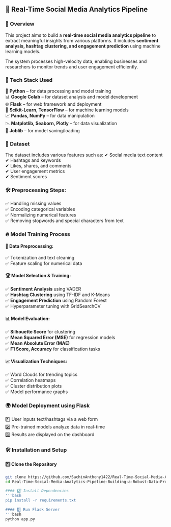 ## 🏡 Real-Time Social Media Analytics Pipeline

### 📌 Overview
This project aims to build a **real-time social media analytics pipeline** to extract meaningful insights from various platforms. It includes **sentiment analysis, hashtag clustering, and engagement prediction** using machine learning models.

The system processes high-velocity data, enabling businesses and researchers to monitor trends and user engagement efficiently.

### 🚀 Tech Stack Used
🐍 **Python** – for data processing and model training  
📊 **Google Colab** – for dataset analysis and model development  
🌐 **Flask** – for web framework and deployment  
🤖 **Scikit-Learn, TensorFlow** – for machine learning models  
📈 **Pandas, NumPy** – for data manipulation  
📉 **Matplotlib, Seaborn, Plotly** – for data visualization  
💾 **Joblib** – for model saving/loading  

### 📂 Dataset
The dataset includes various features such as:
✔ Social media text content  
✔ Hashtags and keywords  
✔ Likes, shares, and comments  
✔ User engagement metrics  
✔ Sentiment scores  

### 🛠 Preprocessing Steps:
✅ Handling missing values  
✅ Encoding categorical variables  
✅ Normalizing numerical features  
✅ Removing stopwords and special characters from text  

### 🔥 Model Training Process
#### 📌 Data Preprocessing:
✅ Tokenization and text cleaning  
✅ Feature scaling for numerical data  

#### 🏆 Model Selection & Training:
✅ **Sentiment Analysis** using VADER  
✅ **Hashtag Clustering** using TF-IDF and K-Means  
✅ **Engagement Prediction** using Random Forest  
✅ Hyperparameter tuning with GridSearchCV  

#### 📊 Model Evaluation:
✅ **Silhouette Score** for clustering  
✅ **Mean Squared Error (MSE)** for regression models  
✅ **Mean Absolute Error (MAE)**  
✅ **F1 Score, Accuracy** for classification tasks  

#### 📈 Visualization Techniques:
✅ Word Clouds for trending topics  
✅ Correlation heatmaps  
✅ Cluster distribution plots  
✅ Model performance graphs  

### 🌍 Model Deployment using Flask
1️⃣ User inputs text/hashtags via a web form  
2️⃣ Pre-trained models analyze data in real-time  
3️⃣ Results are displayed on the dashboard  

### 🛠 Installation and Setup
#### 1️⃣ Clone the Repository
```bash
git clone https://github.com/SachinAnthony1422/Real-Time-Social-Media-Analytics-Pipeline-Building-a-Robust-Data-Processing-Framework.git
cd Real-Time-Social-Media-Analytics-Pipeline-Building-a-Robust-Data-Processing-Framework

#### 2️⃣ Install Dependencies
'''bash
pip install -r requirements.txt

#### 3️⃣ Run Flask Server
'''bash
python app.py

